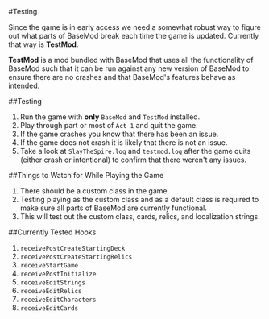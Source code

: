 #Testing

Since the game is in early access we need a somewhat robust way to figure out what parts of BaseMod break each time the game is updated. Currently that way is **TestMod**.

**TestMod** is a mod bundled with BaseMod that uses all the functionality of BaseMod such that it can be run against any new version of BaseMod to ensure there are no crashes and that BaseMod's features behave as intended.

##Testing
1. Run the game with **only** `BaseMod` and `TestMod` installed.
2. Play through part or most of `Act 1` and quit the game.
3. If the game crashes you know that there has been an issue.
4. If the game does not crash it is likely that there is not an issue.
5. Take a look at `SlayTheSpire.log` and `testmod.log` after the game quits (either crash or intentional) to confirm that there weren't any issues.

##Things to Watch for While Playing the Game
1. There should be a custom class in the game.
2. Testing playing as the custom class and as a default class is required to make sure all parts of BaseMod are currently functional.
3. This will test out the custom class, cards, relics, and localization strings.

##Currently Tested Hooks
1. `receivePostCreateStartingDeck`
2. `receivePostCreateStartingRelics`
3. `receiveStartGame`
4. `receivePostInitialize`
5. `receiveEditStrings`
6. `receiveEditRelics`
7. `receiveEditCharacters`
8. `receiveEditCards`